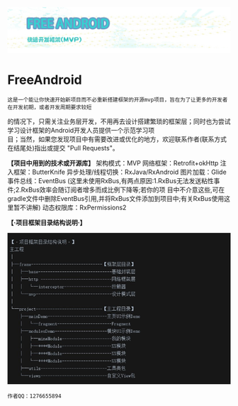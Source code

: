 ![](https://github.com/lixiangbin/FreeAndroid/blob/master/附件/titleLogo.jpg)

# FreeAndroid

    这是一个能让你快速开始新项目而不必重新搭建框架的开源mvp项目，旨在为了让更多的开发者在开发初期，或者开发周期要求较短
的情况下，只需关注业务层开发，不用再去设计搭建繁琐的框架层；同时也为尝试学习设计框架的Android开发人员提供一个示范学习项  
目；当然，如果您发现项目中有需要改进或优化的地方，欢迎联系作者(联系方式在结尾处)指出或提交 "Pull Requests"。

**【项目中用到的技术或开源库】**
架构模式：MVP
网络框架：Retrofit+okHttp
注入框架：ButterKnife
异步处理/线程切换：RxJava/RxAndroid
图片加载：Glide
事件总线：EventBus (这里未使用RxBus,有两点原因:1.RxBus无法发送粘性事件;2.RxBus效率会随订阅者增多而成比例下降等;若你的项
                    目中不介意这些,可在gradle文件中删除EventBus引用,并将RxBus文件添加到项目中;有关RxBus使用这里暂不讲解)
动态权限库：RxPermissions2




**【·项目框架目录结构说明·】**

![](https://github.com/lixiangbin/FreeAndroid/blob/master/附件/目录.jpg)

    作者QQ：1276655894
 
